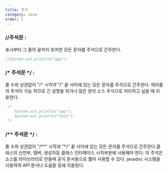 ```yaml
---
title: 주석
category: Java
order: 1
---
```


### //주석문 : 
표시부터 그 줄의 끝까지 위치한 모든 문자를 주석으로 간주한다.

```java
//System.out.println("app");
```

### /* 주석문 */ : 
줄 수와 상관없이 "/*" 시작과 "*/" 끝 사이에 있는 모든 문자를 주석으로 간주한다. 여러줄의 주석이 가능 하므로 긴 설명을 하거나 많은 양의 소스 주석으로 처리하고 싶을 때 이용한다.


```java
 /* 
    System.out.println("app");
    System.out.println("test");
 */
```

### /** 주석문 */ : 
줄 수와 상관없이 "/**" 시작과 "*/" 끝 사이에 있는 모든 문자를 주석으로 간주한다.클래스의 선언부, 멤버, 생성자등 클래스 인터페이스 시작부분에 사용해야 한다. 이 주석은 소스를 라이브러리로 만들때 공식 문서용으로 뽑아 사용할 수 있다. javadoc 시스템을 사용하여 API 문서나 도움말 등에 이용된다.